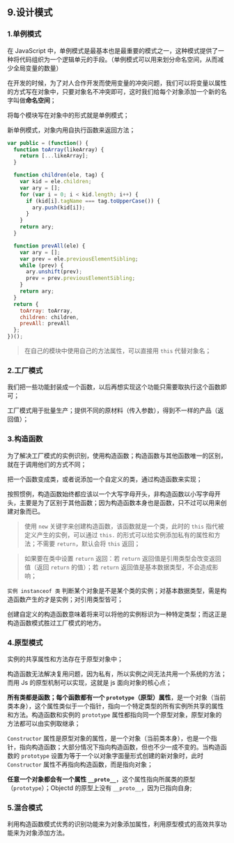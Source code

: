 ## 9.设计模式

### 1.单例模式

在 JavaScript 中，单例模式是最基本也是最重要的模式之一，这种模式提供了一种将代码组织为一个逻辑单元的手段。（单例模式可以用来划分命名空间，从而减少全局变量的数量）

在开发的时候，为了对人合作开发而使用变量的冲突问题，我们可以将变量以属性的方式写在对象中，只要对象名不冲突即可，这时我们给每个对象添加一个新的名字叫做**命名空间**；

将每个模块写在对象中的形式就是单例模式；

新单例模式，对象内用自执行函数来返回方法；

```javascript
var public = (function() {
  function toArray(likeArray) {
    return [...likeArray];
  }

  function children(ele, tag) {
    var kid = ele.children;
    var ary = [];
    for (var i = 0; i < kid.length; i++) {
      if (kid[i].tagName === tag.toUpperCase()) {
        ary.push(kid[i]);
      }
    }
    return ary;
  }

  function prevAll(ele) {
    var ary = [];
    var prev = ele.previousElementSibling;
    while (prev) {
      ary.unshift(prev);
      prev = prev.previousElementSibling;
    }
    return ary;
  }
  return {
    toArray: toArray,
    children: children,
    prevAll: prevAll
  };
})();
```

> 在自己的模块中使用自己的方法属性，可以直接用 `this` 代替对象名；

### 2.工厂模式

我们把一些功能封装成一个函数，以后再想实现这个功能只需要取执行这个函数即可；

工厂模式用于批量生产；提供不同的原材料（传入参数），得到不一样的产品（返回值）；

### 3.构造函数

为了解决工厂模式的实例识别，使用构造函数；构造函数与其他函数唯一的区别，就在于调用他们的方式不同；

把一个函数变成类，或者说添加一个自定义的类，通过构造函数来实现；

按照惯例，构造函数始终都应该以一个大写字母开头，非构造函数以小写字母开头，主要是为了区别于其他函数；因为构造函数本身也是函数，只不过可以用来创建对象而已。

> 使用 `new` 关键字来创建构造函数，该函数就是一个类，此时的 `this` 指代被定义产生的实例，可以通过 `this.` 的形式可以给实例添加私有的属性和方法；不需要 `return`，默认会将 `this` 返回；

> 如果要在类中设置 `return` 返回：若 `return` 返回值是引用类型会改变返回值（返回 `return` 的值）；若 `return` 返回值是基本数据类型，不会造成影响；

`实例 instanceof 类` 判断某个对象是不是某个类的实例；对基本数据类型，需是构造函数产生的才是实例；对引用类型皆可；

创建自定义的构造函数意味着将来可以将他的实例标识为一种特定类型；而这正是构造函数模式胜过工厂模式的地方。

### 4.原型模式

实例的共享属性和方法存在于原型对象中；

构造函数无法解决复用问题，因为私有，所以实例之间无法共用一个系统的方法；而用 Js 的原型机制可以实现，这就是 js 面向对象的核心点；

**所有类都是函数；每个函数都有一个 `prototype`（原型）属性**，是一个对象（当前类本身），这个属性类似于一个指针，指向一个特定类型的所有实例所共享的属性和方法。构造函数和实例的 `prototype` 属性都指向同一个原型对象，原型对象的方法都可以由实例取继承；

`Constructor` 属性是原型对象的属性，是一个对象（当前类本身），也是一个指针，指向构造函数；大部分情况下指向构造函数，但也不少一成不变的。当构造函数的 `prototype` 设置为等于一个以对象字面量形式创建的新对象时，此时 `Constructor` 属性不再指向构造函数，而是指向对象；

**任意一个对象都会有一个属性 `__proto__`**，这个属性指向所属类的原型（`prototype`）；Objectd 的原型上没有 `__proto__`，因为已指向自身;

### 5.混合模式

利用构造函数模式优秀的识别功能来为对象添加属性，利用原型模式的高效共享功能来为对象添加方法。
